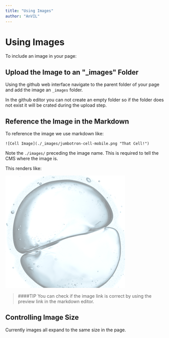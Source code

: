 ```yaml
---
title: "Using Images"
author: "AnVIL"
---
```


# Using Images

To include an image in your page:

## Upload the Image to an "_images" Folder

Using the github web interface navigate to the parent folder of your page and add the image an `_images` folder. 

In the github editor you can not create an empty folder so if the folder does not exist it will be crated during the upload step.

## Reference the Image in the Markdown

To reference the image we use markdown like:

```
![Cell Image](./_images/jumbotron-cell-mobile.png "That Cell!")
```

Note the `./images/` preceding the image name. This is required to tell the CMS where the image is. 

This renders like:

![Cell Image](./_images/jumbotron-cell-mobile.png "That Cell!")

>####TIP
>You can check if the image link is correct by using the preview link in the markdown editor.

## Controlling Image Size

Currently images all expand to the same size in the page.






